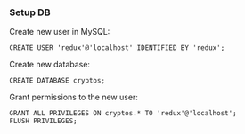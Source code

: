 ### Setup DB

Create new user in MySQL:

```
CREATE USER 'redux'@'localhost' IDENTIFIED BY 'redux';
```

Create new database:

```
CREATE DATABASE cryptos;
```

Grant permissions to the new user:

```
GRANT ALL PRIVILEGES ON cryptos.* TO 'redux'@'localhost';
FLUSH PRIVILEGES;
```